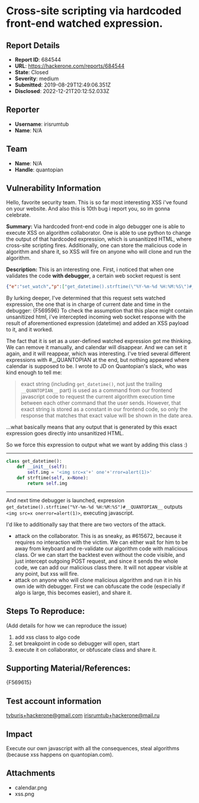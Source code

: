 # Cross-site scripting via hardcoded front-end watched expression.

## Report Details
- **Report ID**: 684544
- **URL**: https://hackerone.com/reports/684544
- **State**: Closed
- **Severity**: medium
- **Submitted**: 2019-08-29T12:49:06.351Z
- **Disclosed**: 2022-12-21T20:12:52.033Z

## Reporter
- **Username**: irisrumtub
- **Name**: N/A

## Team
- **Name**: N/A
- **Handle**: quantopian

## Vulnerability Information
Hello, favorite security team. This is so far most interesting XSS i've found on your website. And also this is 10th bug i report you, so im gonna celebrate.

**Summary:** Via hardcoded front-end code in algo debugger one is able to execute XSS on algorithm collaborator. One is able to use python to change the output of that hardcoded expression, which is unsanitized HTML, where cross-site scripting fires. Additionally, one can store the malicious code in algorithm and share it, so XSS will fire on anyone who will clone and run the algorithm. 

**Description:** 
This is an interesting one. First, i noticed that when one validates the code **with debugger**, a certain web socket request is sent
```json
{"e":"set_watch","p":["get_datetime().strftime(\"%Y-%m-%d %H:%M:%S\")#__QUANTOPIAN__"]}
```
By lurking deeper, I've determined that this request sets watched expression, the one that is in charge of current date and time in the debugger:
{F569596}
To check the assumption that this place might contain unsanitized html, i've intercepted incoming web socket response with the result of aforementioned expression (datetime) and added an XSS payload to it, and it worked.

The fact that it is set as a user-defined watched expression got me thinking. We can remove it manually, and calendar will disappear. And we can set it again, and it will reappear, which was interesting. I've tried several different expressions with #__QUANTOPIAN at the end, but nothing appeared where calendar is supposed to be. I wrote to JD on Quantopian's slack, who was kind enough to tell me:
>exact string (including ```get_datetime()```, not just the trailing ```__QUANTOPIAN__``` part) is used as a command from our frontend javascript code to request the current algorithm execution time between each other command that the user sends. However, that exact string is stored as a constant in our frontend code, so only the response that matches that exact value will be shown in the date area.

...what basically means that any output that is generated by this exact expression goes directly into unsanitized HTML.

So we force this expression to output what we want by adding this class :)

----------------
```python
class get_datetime():
    def __init__(self):
        self.img = '<img src=x'+' one'+'rror=alert(1)>'
    def strftime(self, x=None):
        return self.img
```
--------------
And next time debugger is launched, expression ```get_datetime().strftime("%Y-%m-%d %H:%M:%S")#__QUANTOPIAN__``` outputs ```<img src=x onerror=alert(1)>```, executing javascript.

I'd like to additionally say that there are two vectors of the attack.
* attack on the collaborator. This is as sneaky, as #615672, because it requires no interaction with the victim. We can either wait for him to be away from keyboard and re-validate our algorithm code with malicious class. Or we can start the backtest even without the code visible, and just intercept outgoing POST request, and since it sends the whole code, we can add our malicious class there. It will not appear visible at any point, but xss will fire.
* attack on anyone who will clone malicious algorithm and run it in his own ide with debugger. First we can obfuscate the code (especially if algo is large, this becomes easier), and share it.

## Steps To Reproduce:

(Add details for how we can reproduce the issue)

  1. add xss class to algo code
  2. set breakpoint in code so debugger will open, start 
  3. execute it on collaborator, or obfuscate class and share it.

## Supporting Material/References:
{F569615}

## Test account information
tvburis+hackerone@gmail.com
irisrumtub+hackerone@mail.ru

## Impact

Execute our own javascript with all the consequences, steal algorithms (because xss happens on quantopian.com).

## Attachments
- calendar.png
- xss.png

